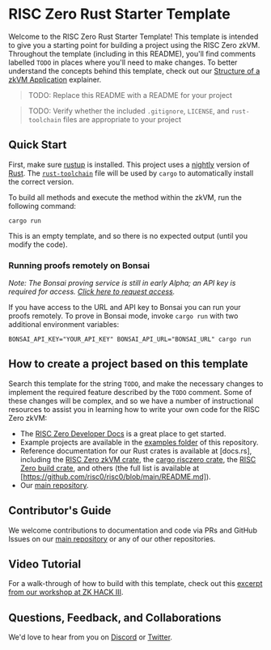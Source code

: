 # RISC Zero Rust Starter Template

Welcome to the RISC Zero Rust Starter Template! This template is intended to give you a starting point for building a project using the RISC Zero zkVM. Throughout the template (including in this README), you'll find comments labelled `TODO` in places where you'll need to make changes.
To better understand the concepts behind this template, check out our [Structure of a zkVM Application] explainer.

>TODO: Replace this README with a README for your project

>TODO: Verify whether the included `.gitignore`, `LICENSE`, and `rust-toolchain` files are appropriate to your project

## Quick Start

First, make sure [rustup](https://rustup.rs) is installed. This project uses a [nightly](https://doc.rust-lang.org/book/appendix-07-nightly-rust.html) version of [Rust](https://doc.rust-lang.org/book/ch01-01-installation.html). The [`rust-toolchain`](rust-toolchain) file will be used by `cargo` to automatically install the correct version.

To build all methods and execute the method within the zkVM, run the following command:

```
cargo run
```

This is an empty template, and so there is no expected output (until you modify the code).

### Running proofs remotely on Bonsai

*Note: The Bonsai proving service is still in early Alpha; an API key is required for access. [Click here to request access].*

If you have access to the URL and API key to Bonsai you can run your proofs
remotely. To prove in Bonsai mode, invoke `cargo run` with two additional
environment variables:

```
BONSAI_API_KEY="YOUR_API_KEY" BONSAI_API_URL="BONSAI_URL" cargo run
```

[Click here to request access]: https://bonsai.xyz/apply

## How to create a project based on this template

Search this template for the string `TODO`, and make the necessary changes to implement the required feature described by the `TODO` comment. Some of these changes will be complex, and so we have a number of instructional resources to assist you in learning how to write your own code for the RISC Zero zkVM:
* The [RISC Zero Developer Docs](https://dev.risczero.com/zkvm) is a great place to get started.
* Example projects are available in the [examples folder](https://github.com/risc0/risc0/tree/main/examples) of this repository.
* Reference documentation for our Rust crates is available at [docs.rs], including the [RISC Zero zkVM crate](https://docs.rs/risc0-zkvm), the [cargo risczero crate](https://docs.rs/cargo-risczero), the [RISC Zero build crate](https://docs.rs/risc0-build), and others (the full list is available at [https://github.com/risc0/risc0/blob/main/README.md]).
* Our [main repository](https://www.github.com/risc0/risc0).


## Contributor's Guide
We welcome contributions to documentation and code via PRs and GitHub Issues on our [main repository](http://www.github.com/risc0) or any of our other repositories.

## Video Tutorial
For a walk-through of how to build with this template, check out this [excerpt from our workshop at ZK HACK III](https://www.youtube.com/watch?v=Yg_BGqj_6lg&list=PLcPzhUaCxlCgig7ofeARMPwQ8vbuD6hC5&index=5).

## Questions, Feedback, and Collaborations
We'd love to hear from you on [Discord](https://discord.gg/risczero) or [Twitter](https://twitter.com/risczero).

[Structure of a zkVM Application]: https://dev.risczero.com/zkvm/developer-guide/zkvm-app-structure
